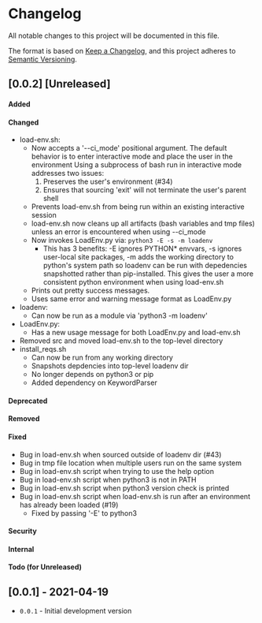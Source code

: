 Changelog
=========
All notable changes to this project will be documented in this file.

The format is based on [Keep a Changelog](https://keepachangelog.com/en/1.0.0/),
and this project adheres to [Semantic Versioning](https://semver.org/spec/v2.0.0.html).

<!--
## [X.Y.Z] - YYYY-MM-DD or [Unreleased]
#### Added
#### Changed
#### Deprecated
#### Removed
#### Fixed
#### Security
#### Internal
#### Todo (for Unreleased)
-->

## [0.0.2] [Unreleased]
#### Added
#### Changed
- load-env.sh:
  - Now accepts a '--ci_mode' positional argument. The default behavior
    is to enter interactive mode and place the user in the environment
    Using a subprocess of bash run in interactive mode addresses two issues:
      1. Preserves the user's environment (#34)
      2. Ensures that sourcing 'exit' will not terminate the user's parent
	 shell
  - Prevents load-env.sh from being run within an existing interactive session
  - load-env.sh now cleans up all artifacts (bash variables and tmp files)
    unless an error is encountered when using --ci_mode
  - Now invokes LoadEnv.py via: `python3 -E -s -m loadenv`
    - This has 3 benefits: -E ignores PYTHON* envvars, -s ignores user-local site packages, -m adds
      the working directory to python's system path so loadenv can be run with depedencies snapshotted
      rather than pip-installed. This gives the user a more consistent python environment when using
      load-env.sh
  - Prints out pretty success messages.
  - Uses same error and warning message format as LoadEnv.py
- loadenv:
  - Can now be run as a module via 'python3 -m loadenv'
- LoadEnv.py:
  - Has a new usage message for both LoadEnv.py and load-env.sh
- Removed src and moved load-env.sh to the top-level directory
- install_reqs.sh
  - Can now be run from any working directory
  - Snapshots depdencies into top-level loadenv dir
  - No longer depends on python3 or pip
  - Added dependency on KeywordParser
#### Deprecated
#### Removed
#### Fixed
- Bug in load-env.sh when sourced outside of loadenv dir (#43)
- Bug in tmp file location when multiple users run on the same system
- Bug in load-env.sh script when trying to use the help option
- Bug in load-env.sh script when python3 is not in PATH
- Bug in load-env.sh script when python3 version check is printed
- Bug in load-env.sh script when load-env.sh is run after an environment has already been loaded (#19)
   - Fixed by passing '-E' to python3
#### Security
#### Internal
#### Todo (for Unreleased)

## [0.0.1] - 2021-04-19
- `0.0.1` - Initial development version
